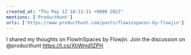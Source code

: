 ```yaml
---
created_at: "Thu May 12 18:11:11 +0000 2022"
mentions: ['ProductHunt']
urls: ['https://www.producthunt.com/posts/flowinspaces-by-flowjin']
---
```


I shared my thoughts on FlowInSpaces by Flowjin. Join the discussion on @producthunt https://t.co/XtiWmd1ZPH